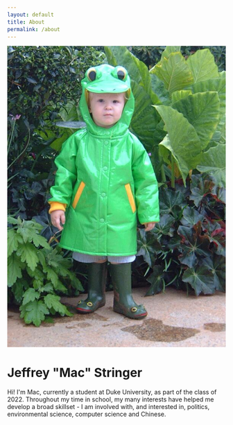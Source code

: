 ```yaml
---
layout: default
title: About
permalink: /about
---
```


<div class="flex-container">
  <div class="padder">
    <div class="image-cropper">
        <img src="lilmac.jpg" alt="Little Mac" class="profile-pic">
    </div>
  </div>
  <div class="padder">
    <h1> Jeffrey "Mac" Stringer </h1>
    <div class="textSizer1"> <p>
    Hi! I'm Mac, currently a student at Duke University, as part of the class of 2022. Throughout my time in school, my many interests have helped me develop a broad skillset - I am involved with, and interested in, politics, environmental science, computer science and Chinese.
    </p>
    </div>

  </div>



</div>

